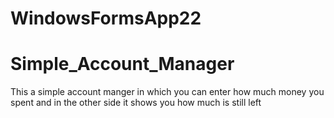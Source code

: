# WindowsFormsApp22
# Simple_Account_Manager
This a simple account manger in which you can enter how much money you spent and in the other side it shows you how much is still left
